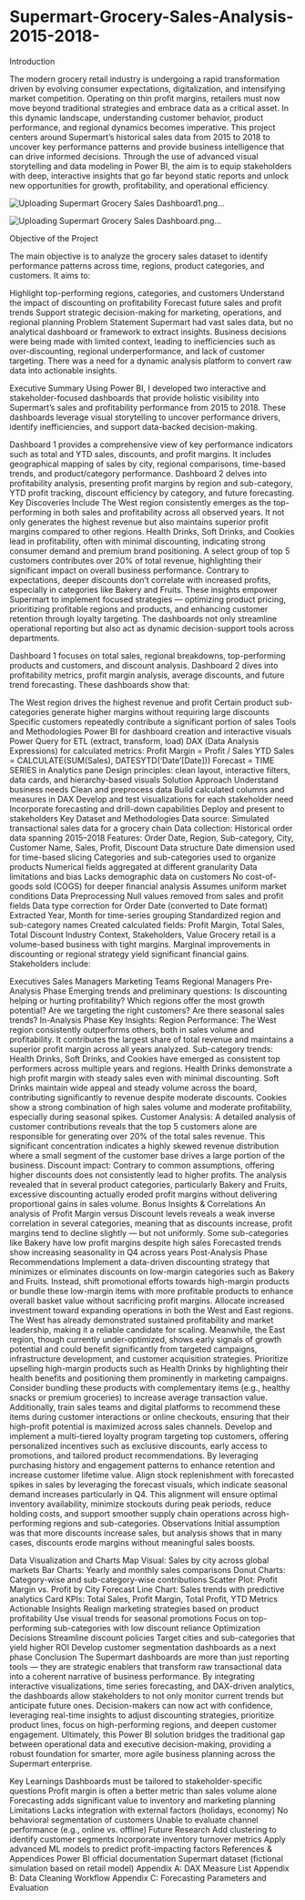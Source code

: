 # Supermart-Grocery-Sales-Analysis-2015-2018-

Introduction

The modern grocery retail industry is undergoing a rapid transformation driven by evolving consumer expectations, digitalization, and intensifying market competition. Operating on thin profit margins, retailers must now move beyond traditional strategies and embrace data as a critical asset. In this dynamic landscape, understanding customer behavior, product performance, and regional dynamics becomes imperative. This project centers around Supermart’s historical sales data from 2015 to 2018 to uncover key performance patterns and provide business intelligence that can drive informed decisions. Through the use of advanced visual storytelling and data modeling in Power BI, the aim is to equip stakeholders with deep, interactive insights that go far beyond static reports and unlock new opportunities for growth, profitability, and operational efficiency.

![Uploading Supermart Grocery Sales Dashboard1.png…]()

![Uploading Supermart Grocery Sales Dashboard.png…]()

Objective of the Project

The main objective is to analyze the grocery sales dataset to identify performance patterns across time, regions, product categories, and customers. It aims to:

Highlight top-performing regions, categories, and customers
Understand the impact of discounting on profitability
Forecast future sales and profit trends
Support strategic decision-making for marketing, operations, and regional planning
Problem Statement
Supermart had vast sales data, but no analytical dashboard or framework to extract insights. Business decisions were being made with limited context, leading to inefficiencies such as over-discounting, regional underperformance, and lack of customer targeting. There was a need for a dynamic analysis platform to convert raw data into actionable insights.

Executive Summary
Using Power BI, I developed two interactive and stakeholder-focused dashboards that provide holistic visibility into Supermart’s sales and profitability performance from 2015 to 2018. These dashboards leverage visual storytelling to uncover performance drivers, identify inefficiencies, and support data-backed decision-making.

Dashboard 1 provides a comprehensive view of key performance indicators such as total and YTD sales, discounts, and profit margins. It includes geographical mapping of sales by city, regional comparisons, time-based trends, and product/category performance.
Dashboard 2 delves into profitability analysis, presenting profit margins by region and sub-category, YTD profit tracking, discount efficiency by category, and future forecasting.
Key Discoveries Include
The West region consistently emerges as the top-performing in both sales and profitability across all observed years. It not only generates the highest revenue but also maintains superior profit margins compared to other regions.
Health Drinks, Soft Drinks, and Cookies lead in profitability, often with minimal discounting, indicating strong consumer demand and premium brand positioning.
A select group of top 5 customers contributes over 20% of total revenue, highlighting their significant impact on overall business performance.
Contrary to expectations, deeper discounts don’t correlate with increased profits, especially in categories like Bakery and Fruits.
These insights empower Supermart to implement focused strategies — optimizing product pricing, prioritizing profitable regions and products, and enhancing customer retention through loyalty targeting. The dashboards not only streamline operational reporting but also act as dynamic decision-support tools across departments.

Dashboard 1 focuses on total sales, regional breakdowns, top-performing products and customers, and discount analysis.
Dashboard 2 dives into profitability metrics, profit margin analysis, average discounts, and future trend forecasting.
These dashboards show that:

The West region drives the highest revenue and profit
Certain product sub-categories generate higher margins without requiring large discounts
Specific customers repeatedly contribute a significant portion of sales
Tools and Methodologies
Power BI for dashboard creation and interactive visuals
Power Query for ETL (extract, transform, load)
DAX (Data Analysis Expressions) for calculated metrics:
Profit Margin = Profit / Sales
YTD Sales = CALCULATE(SUM(Sales), DATESYTD(‘Date’[Date]))
Forecast = TIME SERIES in Analytics pane
Design principles: clean layout, interactive filters, data cards, and hierarchy-based visuals
Solution Approach
Understand business needs
Clean and preprocess data
Build calculated columns and measures in DAX
Develop and test visualizations for each stakeholder need
Incorporate forecasting and drill-down capabilities
Deploy and present to stakeholders
Key Dataset and Methodologies
Data source: Simulated transactional sales data for a grocery chain
Data collection: Historical order data spanning 2015–2018
Features: Order Date, Region, Sub-category, City, Customer Name, Sales, Profit, Discount
Data structure
Date dimension used for time-based slicing
Categories and sub-categories used to organize products
Numerical fields aggregated at different granularity
Data limitations and bias
Lacks demographic data on customers
No cost-of-goods sold (COGS) for deeper financial analysis
Assumes uniform market conditions
Data Preprocessing
Null values removed from sales and profit fields
Data type correction for Order Date (converted to Date format)
Extracted Year, Month for time-series grouping
Standardized region and sub-category names
Created calculated fields: Profit Margin, Total Sales, Total Discount
Industry Context, Stakeholders, Value
Grocery retail is a volume-based business with tight margins. Marginal improvements in discounting or regional strategy yield significant financial gains. Stakeholders include:

Executives
Sales Managers
Marketing Teams
Regional Managers
Pre-Analysis Phase
Emerging trends and preliminary questions:
Is discounting helping or hurting profitability?
Which regions offer the most growth potential?
Are we targeting the right customers?
Are there seasonal sales trends?
In-Analysis Phase
Key Insights:
Region Performance: The West region consistently outperforms others, both in sales volume and profitability. It contributes the largest share of total revenue and maintains a superior profit margin across all years analyzed.
Sub-category trends: Health Drinks, Soft Drinks, and Cookies have emerged as consistent top performers across multiple years and regions. Health Drinks demonstrate a high profit margin with steady sales even with minimal discounting. Soft Drinks maintain wide appeal and steady volume across the board, contributing significantly to revenue despite moderate discounts. Cookies show a strong combination of high sales volume and moderate profitability, especially during seasonal spikes.
Customer Analysis: A detailed analysis of customer contributions reveals that the top 5 customers alone are responsible for generating over 20% of the total sales revenue. This significant concentration indicates a highly skewed revenue distribution where a small segment of the customer base drives a large portion of the business.
Discount impact: Contrary to common assumptions, offering higher discounts does not consistently lead to higher profits. The analysis revealed that in several product categories, particularly Bakery and Fruits, excessive discounting actually eroded profit margins without delivering proportional gains in sales volume.
Bonus Insights & Correlations
An analysis of Profit Margin versus Discount levels reveals a weak inverse correlation in several categories, meaning that as discounts increase, profit margins tend to decline slightly — but not uniformly.
Some sub-categories like Bakery have low profit margins despite high sales
Forecasted trends show increasing seasonality in Q4 across years
Post-Analysis Phase
Recommendations
Implement a data-driven discounting strategy that minimizes or eliminates discounts on low-margin categories such as Bakery and Fruits. Instead, shift promotional efforts towards high-margin products or bundle these low-margin items with more profitable products to enhance overall basket value without sacrificing profit margins.
Allocate increased investment toward expanding operations in both the West and East regions. The West has already demonstrated sustained profitability and market leadership, making it a reliable candidate for scaling. Meanwhile, the East region, though currently under-optimized, shows early signals of growth potential and could benefit significantly from targeted campaigns, infrastructure development, and customer acquisition strategies.
Prioritize upselling high-margin products such as Health Drinks by highlighting their health benefits and positioning them prominently in marketing campaigns. Consider bundling these products with complementary items (e.g., healthy snacks or premium groceries) to increase average transaction value. Additionally, train sales teams and digital platforms to recommend these items during customer interactions or online checkouts, ensuring that their high-profit potential is maximized across sales channels.
Develop and implement a multi-tiered loyalty program targeting top customers, offering personalized incentives such as exclusive discounts, early access to promotions, and tailored product recommendations. By leveraging purchasing history and engagement patterns to enhance retention and increase customer lifetime value.
Align stock replenishment with forecasted spikes in sales by leveraging the forecast visuals, which indicate seasonal demand increases particularly in Q4. This alignment will ensure optimal inventory availability, minimize stockouts during peak periods, reduce holding costs, and support smoother supply chain operations across high-performing regions and sub-categories.
Observations
Initial assumption was that more discounts increase sales, but analysis shows that in many cases, discounts erode margins without meaningful sales boosts.

Data Visualization and Charts
Map Visual: Sales by city across global markets
Bar Charts: Yearly and monthly sales comparisons
Donut Charts: Category-wise and sub-category-wise contributions
Scatter Plot: Profit Margin vs. Profit by City
Forecast Line Chart: Sales trends with predictive analytics
Card KPIs: Total Sales, Profit Margin, Total Profit, YTD Metrics
Actionable Insights
Realign marketing strategies based on product profitability
Use visual trends for seasonal promotions
Focus on top-performing sub-categories with low discount reliance
Optimization Decisions
Streamline discount policies
Target cities and sub-categories that yield higher ROI
Develop customer segmentation dashboards as a next phase
Conclusion
The Supermart dashboards are more than just reporting tools — they are strategic enablers that transform raw transactional data into a coherent narrative of business performance. By integrating interactive visualizations, time series forecasting, and DAX-driven analytics, the dashboards allow stakeholders to not only monitor current trends but anticipate future ones. Decision-makers can now act with confidence, leveraging real-time insights to adjust discounting strategies, prioritize product lines, focus on high-performing regions, and deepen customer engagement. Ultimately, this Power BI solution bridges the traditional gap between operational data and executive decision-making, providing a robust foundation for smarter, more agile business planning across the Supermart enterprise.

Key Learnings
Dashboards must be tailored to stakeholder-specific questions
Profit margin is often a better metric than sales volume alone
Forecasting adds significant value to inventory and marketing planning
Limitations
Lacks integration with external factors (holidays, economy)
No behavioral segmentation of customers
Unable to evaluate channel performance (e.g., online vs. offline)
Future Research
Add clustering to identify customer segments
Incorporate inventory turnover metrics
Apply advanced ML models to predict profit-impacting factors
References & Appendices
Power BI official documentation
Supermart dataset (fictional simulation based on retail model)
Appendix A: DAX Measure List
Appendix B: Data Cleaning Workflow
Appendix C: Forecasting Parameters and Evaluation
